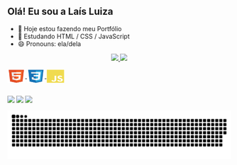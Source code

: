 ## Olá! Eu sou a Laís Luiza 

- 🔭 Hoje estou fazendo meu Portfólio
- 🌱 Estudando HTML / CSS / JavaScript
- 😄 Pronouns: ela/dela

<div align="center">
  <a href="https://github.com/laisluiza">
  <img height="180em" src="https://github-readme-stats.vercel.app/api?username=laisluiza&show_icons=true&theme=dracula&include_all_commits=true&count_private=true"/>
  <img height="180em" src="https://github-readme-stats.vercel.app/api/top-langs/?username=laisluiza&layout=compact&langs_count=7&theme=dracula"/>
</div>
<div style="display: inline_block"><br>
  <img align="center" alt="Rafa-HTML" height="30" width="40" src="https://raw.githubusercontent.com/devicons/devicon/master/icons/html5/html5-original.svg">
  <img align="center" alt="Rafa-CSS" height="30" width="40" src="https://raw.githubusercontent.com/devicons/devicon/master/icons/css3/css3-original.svg">
  <img align="center" alt="La-Js" height="30" width="40" src="https://raw.githubusercontent.com/devicons/devicon/master/icons/javascript/javascript-plain.svg">
</div>

 ##
  
  <div>
  <a href="https://instagram.com/dearlais" target="_blank"><img src="https://img.shields.io/badge/-Instagram-%23E4405F?style=for-the-badge&logo=instagram&logoColor=white" target="_blank"></a>
  <a href = "mailto:contatolaisluiza@gmail.com"><img src="https://img.shields.io/badge/-Gmail-%23333?style=for-the-badge&logo=gmail&logoColor=white" target="_blank"></a>
  <a href="https://www.linkedin.com/in/laís-luiza-903b3b137/" target="_blank"><img src="https://img.shields.io/badge/-LinkedIn-%230077B5?style=for-the-badge&logo=linkedin&logoColor=white" target="_blank"></a> 
  </div>
  
   ![Snake animation](https://github.com/laisluiza/laisluiza/blob/output/github-contribution-grid-snake.svg)
  
